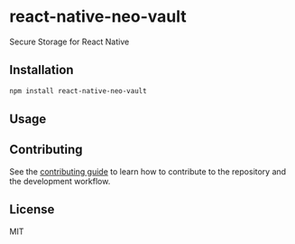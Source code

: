 # react-native-neo-vault

Secure Storage for React Native

## Installation

```sh
npm install react-native-neo-vault
```

## Usage


## Contributing

See the [contributing guide](CONTRIBUTING.md) to learn how to contribute to the repository and the development workflow.

## License

MIT
